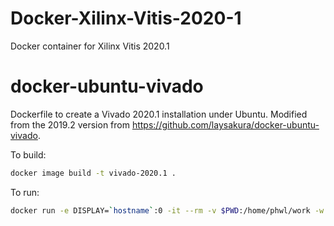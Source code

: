 # Docker-Xilinx-Vitis-2020-1
Docker container for Xilinx Vitis 2020.1

# docker-ubuntu-vivado
Dockerfile to create a Vivado 2020.1 installation under Ubuntu.
Modified from the 2019.2 version from <https://github.com/laysakura/docker-ubuntu-vivado>.


To build:

```bash
docker image build -t vivado-2020.1 .
```

To run:
```bash
docker run -e DISPLAY=`hostname`:0 -it --rm -v $PWD:/home/phwl/work -w /home/phwl vivado-2020.1
```

